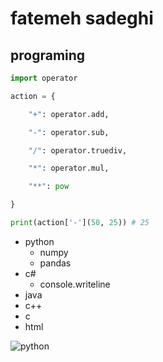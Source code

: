 # fatemeh sadeghi

## programing 

```python
import operator

action = {

    "+": operator.add,

    "-": operator.sub,

    "/": operator.truediv,

    "*": operator.mul,

    "**": pow

}

print(action['-'](50, 25)) # 25
```
- python
  - numpy
  - pandas 
 - c#
    - console.writeline
 - java
 - c++
 - c
 - html

![python](https://cdn-icons-png.flaticon.com/512/180/180867.png)
